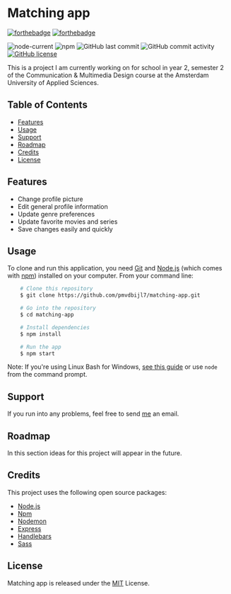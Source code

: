 # Matching app

[![forthebadge](https://forthebadge.com/images/badges/built-with-love.svg)](https://forthebadge.com)
[![forthebadge](https://forthebadge.com/images/badges/check-it-out.svg)](https://forthebadge.com)

![node-current](https://img.shields.io/node/v/npm)
![npm](https://img.shields.io/npm/v/npm)
![GitHub last commit](https://img.shields.io/github/last-commit/pmvdbijl7/matching-app)
![GitHub commit activity](https://img.shields.io/github/commit-activity/m/pmvdbijl7/matching-app)
[![GitHub license](https://img.shields.io/github/license/pmvdbijl7/matching-app)](https://github.com/pmvdbijl7/matching-app/blob/main/LICENSE)

This is a project I am currently working on for school in year 2, semester 2 of the Communication &amp; Multimedia Design course at the Amsterdam University of Applied Sciences.

## Table of Contents
* [Features](#features)
* [Usage](#usage)
* [Support](#support)
* [Roadmap](#roadmap)
* [Credits](#credits)
* [License](#license)

## Features
+ Change profile picture
+ Edit general profile information
+ Update genre preferences
+ Update favorite movies and series
+ Save changes easily and quickly


## Usage
To clone and run this application, you need [Git](https://git-scm.com/) and [Node.js](https://nodejs.org/en/) (which comes with [npm](https://www.npmjs.com/)) installed on your computer. From your command line:

```bash
    # Clone this repository
    $ git clone https://github.com/pmvdbijl7/matching-app.git

    # Go into the repository
    $ cd matching-app

    # Install dependencies
    $ npm install

    # Run the app
    $ npm start
```

Note: If you're using Linux Bash for Windows, [see this guide](https://www.howtogeek.com/261575/how-to-run-graphical-linux-desktop-applications-from-windows-10s-bash-shell/) or use `node` from the command prompt.

## Support
If you run into any problems, feel free to send [me](mailto:pmvdbijl7@gmail.com) an email.

## Roadmap
In this section ideas for this project will appear in the future.

## Credits
This project uses the following open source packages:

+ [Node.js](https://nodejs.org/en/)
+ [Npm](https://www.npmjs.com/)
+ [Nodemon](https://nodemon.io/)
+ [Express](http://expressjs.com/)
+ [Handlebars](https://handlebarsjs.com/)
+ [Sass](https://sass-lang.com/)

## License
Matching app is released under the [MIT](https://github.com/pmvdbijl7/matching-app/blob/main/LICENSE) License.
